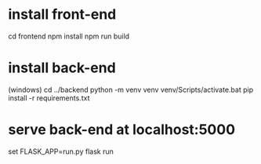 # install front-end
cd frontend
npm install
npm run build

# install back-end
(windows)
cd ../backend
python -m venv venv
venv/Scripts/activate.bat
pip install -r requirements.txt

# serve back-end at localhost:5000
set FLASK_APP=run.py
flask run